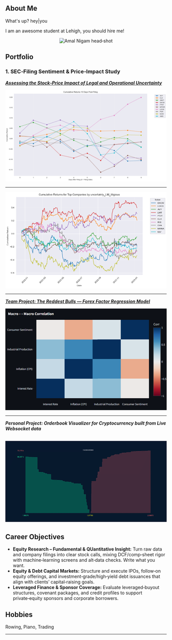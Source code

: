 ## About Me

What's up? hey\|you

I am an awesome student at Lehigh, you should hire me!

<!-- Upload your own photo and change the path -->

<p style="text-align:center;">
  <!-- Replace with your head‑shot when ready -->
  <img class="img-circle" src="images/profile_placeholder.png" width="45%" alt="Amal Nigam head‑shot"/>
</p>

## Portfolio

<!-- You can link to other websites, PDFs in this repo, and other pages in this repo -->

### 1. SEC‑Filing Sentiment & Price‑Impact Study
***[Assessing the Stock‑Price Impact of Legal and Operational Uncertainty](report.ipynb)***

![High Scoring](images/output_20_0.png)


---

![Price Paths of High Legal Uncertainty Companies](images/output_15_0.png)

---

***[Team Project: The Reddest Bulls — Forex Factor Regression Model](https://thereddestbulls.streamlit.app/)***

![Team project thumbnail](images/thereddestbulls.png)

---

_**Personal Project: Orderbook Visualizer for Cryptocurrency built from Live Websocket data**_

![XRP-USD](images/output.gif)
---

## Career Objectives

* **Equity Research – Fundamental & QUantitative Insight:** Turn raw data and company filings into clear stock calls, mixing DCF/comp‑sheet rigor with machine‑learning screens and alt‑data checks.
Write what you want. 
* **Equity & Debt Capital Markets:** Structure and execute IPOs, follow‑on equity offerings, and investment‑grade/high‑yield debt issuances that align with clients’ capital‑raising goals.
* **Leveraged Finance & Sponsor Coverage:** Evaluate leveraged‑buyout structures, covenant packages, and credit profiles to support private‑equity sponsors and corporate borrowers.

## Hobbies

Rowing, Piano, Trading 

---
